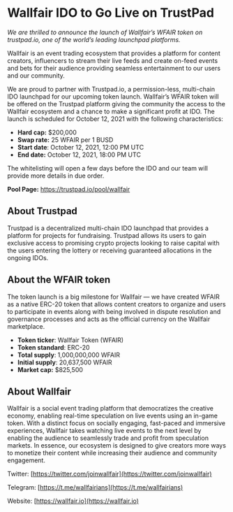 # Wallfair IDO to Go Live on TrustPad

_We are thrilled to announce the launch of Wallfair’s WFAIR token on trustpad.io, one of the world’s leading launchpad platforms._

Wallfair is an event trading ecosystem that provides a platform for content creators, influencers to stream their live feeds and create on-feed events and bets for their audience providing seamless entertainment to our users and our community.

We are proud to partner with Trustpad.io, a permission-less, multi-chain IDO launchpad for our upcoming token launch. Wallfair’s WFAIR token will be offered on the Trustpad platform giving the community the access to the Wallfair ecosystem and a chance to make a significant profit at IDO. The launch is scheduled for October 12, 2021 with the following characteristics:

- **Hard cap:** $200,000
- **Swap rate:** 25 WFAIR per 1 BUSD
- **Start date**: October 12, 2021, 12:00 PM UTC
- **End date:** October 12, 2021, 18:00 PM UTC

The whitelisting will open a few days before the IDO and our team will provide more details in due order.

**Pool Page:** https://trustpad.io/pool/wallfair

## About Trustpad

Trustpad is a decentralized multi-chain IDO launchpad that provides a platform for projects for fundraising. Trustpad allows its users to gain exclusive access to promising crypto projects looking to raise capital with the users entering the lottery or receiving guaranteed allocations in the ongoing IDOs.

## About the WFAIR token

The token launch is a big milestone for Wallfair — we have created WFAIR as a native ERC-20 token that allows content creators to organize and users to participate in events along with being involved in dispute resolution and governance processes and acts as the official currency on the Wallfair marketplace.

- **Token ticker**: Wallfair Token (WFAIR)
- **Token standard**: ERC-20
- **Total supply**: 1,000,000,000 WFAIR
- **Initial supply**: 20,637,500 WFAIR
- **Market cap:** $825,500

## About Wallfair

Wallfair is a social event trading platform that democratizes the creative economy, enabling real-time speculation on live events using an in-game token. With a distinct focus on socially engaging, fast-paced and immersive experiences, Wallfair takes watching live events to the next level by enabling the audience to seamlessly trade and profit from speculation markets. In essence, our ecosystem is designed to give creators more ways to monetize their content while increasing their audience and community engagement.

Twitter: [https://twitter.com/joinwallfair](https://twitter.com/joinwallfair)

Telegram: [https://t.me/wallfairians](https://t.me/wallfairians)

Website: [https://wallfair.io](https://wallfair.io)
